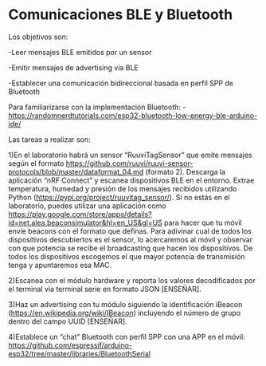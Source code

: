 # Comunicaciones BLE y Bluetooth 

Los objetivos son:

  -Leer mensajes BLE emitidos por un sensor
  
  -Emitir mensajes de advertising vía BLE
  
  -Establecer una comunicación bidireccional basada en perfil SPP de Bluetooth

Para familiarizarse con la implementación Bluetooth:
  -https://randomnerdtutorials.com/esp32-bluetooth-low-energy-ble-arduino-ide/ 

Las tareas a realizar son:

  1)En el laboratorio habrá un sensor “RuuviTagSensor” que emite mensajes según el formato https://github.com/ruuvi/ruuvi-sensor-protocols/blob/master/dataformat_04.md (formato 2). Descarga la aplicación “nRF Connect” y escanea dispositivos BLE en el entorno. Extrae temperatura, humedad y presión de los mensajes recibidos utilizando Python (https://pypi.org/project/ruuvitag_sensor/).
Si no estás en el laboratorio, puedes utilizar una aplicación como https://play.google.com/store/apps/details?id=net.alea.beaconsimulator&hl=en_US&gl=US para hacer que tu móvil envíe beacons con el formato que definas.
Para adivinar cual de todos los dispositivos descubiertos es el sensor, lo acercaremos al móvil y observar con que potencia se recibe el broadcasting que hacen los dispositivos. De todos los dispositivos escogemos el que mayor potencia de transmisión tenga y apuntaremos esa MAC.

  2)Escanea con el módulo hardware y reporta los valores decodificados por el terminal vía terminal serie en formato JSON [ENSEÑAR].

  3)Haz un advertising con tu módulo siguiendo la identificación iBeacon (https://en.wikipedia.org/wiki/IBeacon) incluyendo el número de grupo dentro del campo UUID [ENSEÑAR].
  
  4)Establece un “chat” Bluetooth con perfil SPP con una APP en el móvil: https://github.com/espressif/arduino-esp32/tree/master/libraries/BluetoothSerial 
